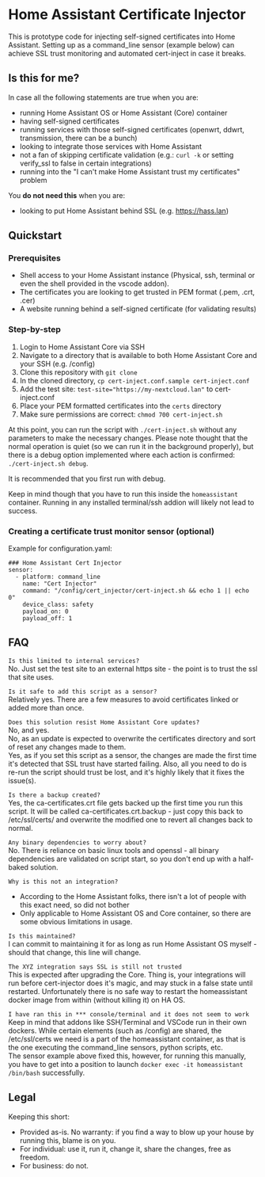 # Home Assistant Certificate Injector
This is prototype code for injecting self-signed certificates into Home Assistant.
Setting up as a command_line sensor (example below) can achieve SSL trust monitoring and automated cert-inject in case it breaks.

## Is this for me?
In case all the following statements are true when you are:
- running Home Assistant OS or Home Assistant (Core) container
- having self-signed certificates
- running services with those self-signed certificates (openwrt, ddwrt, transmission, there can be a bunch)
- looking to integrate those services with Home Assistant
- not a fan of skipping certificate validation (e.g.: ```curl -k``` or setting verify_ssl to false in certain integrations)
- running into the "I can't make Home Assistant trust my certificates" problem

You **do not need this** when you are:
- looking to put Home Assistant behind SSL (e.g. https://hass.lan)

## Quickstart
### Prerequisites
- Shell access to your Home Assistant instance (Physical, ssh, terminal or even the shell provided in the vscode addon).
- The certificates you are looking to get trusted in PEM format (.pem, .crt, .cer)
- A website running behind a self-signed certificate (for validating results)

### Step-by-step
1. Login to Home Assistant Core via SSH
2. Navigate to a directory that is available to both Home Assistant Core and your SSH (e.g. /config)
3. Clone this repository with ```git clone```
4. In the cloned directory, ```cp cert-inject.conf.sample cert-inject.conf```
5. Add the test site: ```test-site="https://my-nextcloud.lan"``` to cert-inject.conf
6. Place your PEM formatted certificates into the ```certs``` directory
7. Make sure permissions are correct: ```chmod 700 cert-inject.sh```

At this point, you can run the script with ```./cert-inject.sh``` without any parameters to make the necessary changes. Please note thought that the normal operation is quiet (so we can run it in the background properly), but there is a debug option implemented where each action is confirmed: ```./cert-inject.sh debug```.

It is recommended that you first run with debug.

Keep in mind though that you have to run this inside the ```homeassistant``` container. Running in any installed terminal/ssh addion will likely not lead to success.

### Creating a certificate trust monitor sensor (optional)
Example for configuration.yaml:
```
### Home Assistant Cert Injector
sensor:
  - platform: command_line
    name: "Cert Injector"
    command: "/config/cert_injector/cert-inject.sh && echo 1 || echo 0"
    device_class: safety
    payload_on: 0
    payload_off: 1
```

## FAQ
```Is this limited to internal services?```  
No. Just set the test site to an external https site - the point is to trust the ssl that site uses.

```Is it safe to add this script as a sensor?```  
Relatively yes. There are a few measures to avoid certificates linked or added more than once.

```Does this solution resist Home Assistant Core updates?```  
No, and yes.  
No, as an update is expected to overwrite the certificates directory and sort of reset any changes made to them.  
Yes, as if you set this script as a sensor, the changes are made the first time it's detected that SSL trust have started failing.
Also, all you need to do is re-run the script should trust be lost, and it's highly likely that it fixes the issue(s).

```Is there a backup created?```  
Yes, the ca-certificates.crt file gets backed up the first time you run this script. It will be called ca-certificates.crt.backup - just copy this back to /etc/ssl/certs/ and overwrite the modified one to revert all changes back to normal.

```Any binary dependencies to worry about?```  
No. There is reliance on basic linux tools and openssl - all binary dependencies are validated on script start, so you don't end up with a half-baked solution.

```Why is this not an integration?```  
- According to the Home Assistant folks, there isn't a lot of people with this exact need, so did not bother
- Only applicable to Home Assistant OS and Core container, so there are some obvious limitations in usage.

```Is this maintained?```  
I can commit to maintaining it for as long as run Home Assistant OS myself - should that change, this line will change.

```The XYZ integration says SSL is still not trusted```  
This is expected after upgrading the Core. Thing is, your integrations will run before cert-injector does it's magic, and may stuck in a false state until restarted.
Unfortunately there is no safe way to restart the homeassistant docker image from within (without killing it) on HA OS.

```I have ran this in *** console/terminal and it does not seem to work```
Keep in mind that addons like SSH/Terminal and VSCode run in their own dockers. While certain elements (such as /config) are shared, the /etc/ssl/certs we need is a part of the homeassistant container, as that is the one executing the command_line sensors, python scripts, etc.  
The sensor example above fixed this, however, for running this manually, you have to get into a position to launch ```docker exec -it homeassistant /bin/bash``` successfully. 

## Legal
Keeping this short:
- Provided as-is. No warranty: if you find a way to blow up your house by running this, blame is on you.
- For individual: use it, run it, change it, share the changes, free as freedom.
- For business: do not.
